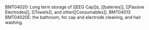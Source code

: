 BMT04020: Long term storage of [[EEG Cap]]s, [[bateries]], [[Passive Electrodes]], [[Towels]], and other[[Consumables]].
BMT04013
BMT04020E: the bathroom, for cap and electrode cleaning, and hair washing.

